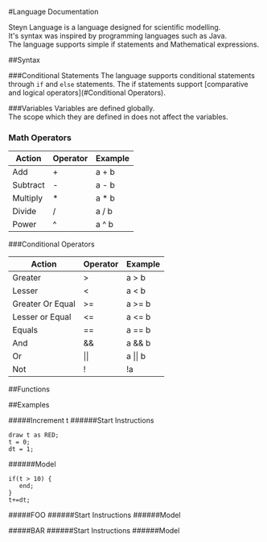 #Language Documentation

Steyn Language is a language designed for scientific modelling.\
It's syntax was inspired by programming languages such as Java.\
The language supports simple if statements and Mathematical expressions.


##Syntax

###Conditional Statements
The language supports conditional statements through `if` and `else` statements.
The if statements support [comparative and logical operators](#Conditional Operators).


###Variables
Variables are defined globally.\
The scope which they are defined in does not affect the variables.



### Math Operators


| Action   	| Operator 	| Example 	|
|----------	|----------	|---------	|
| Add      	| +        	| a + b   	|
| Subtract 	| -        	| a - b   	|
| Multiply 	| *        	| a * b   	|
| Divide   	| /        	| a / b   	|
| Power    	| ^        	| a ^ b   	|



###Conditional Operators

| Action            	| Operator 	| Example 	|
|-------------------	|----------	|---------	|
| Greater           	| \>        | a > b   	|
| Lesser            	| <        	| a < b   	|
| Greater Or Equal  	| >=       	| a >= b  	|
| Lesser or Equal   	| <=       	| a <= b  	|
| Equals            	| ==       	| a == b  	|
| And               	| &&       	| a && b  	|
| Or                	|  \|\|      	| a \|\| b  |
| Not               	| !        	| !a      	|

##Functions


##Examples

#####Increment t
######Start Instructions
```
draw t as RED;
t = 0;
dt = 1;
```
######Model
```
if(t > 10) {
   end;
}
t+=dt;
```
#####FOO
######Start Instructions
######Model

#####BAR
######Start Instructions
######Model